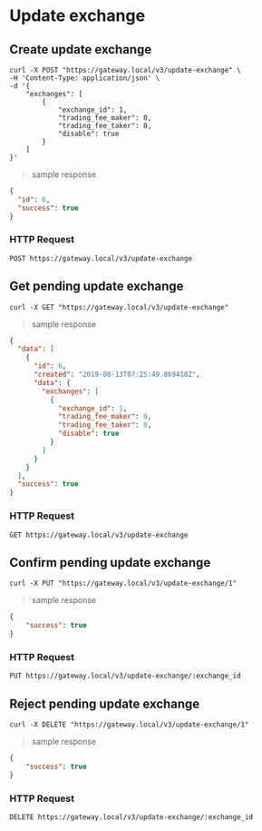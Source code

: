 # Update exchange

## Create update exchange

```shell
curl -X POST "https://gateway.local/v3/update-exchange" \
-H 'Content-Type: application/json' \
-d '{
    "exchanges": [
        {
            "exchange_id": 1,
            "trading_fee_maker": 0,
            "trading_fee_taker": 0,
            "disable": true
        }
    ]
}'
```

> sample response

```json
{
  "id": 6,
  "success": true
}
```

### HTTP Request

`POST https://gateway.local/v3/update-exchange`


## Get pending update exchange 


```shell
curl -X GET "https://gateway.local/v3/update-exchange"
```

> sample response

```json
{
  "data": [
    {
      "id": 6,
      "created": "2019-08-13T07:25:49.869418Z",
      "data": {
        "exchanges": [
          {
            "exchange_id": 1,
            "trading_fee_maker": 0,
            "trading_fee_taker": 0,
            "disable": true
          }
        ]
      }
    }
  ],
  "success": true
}
```

### HTTP Request

`GET https://gateway.local/v3/update-exchange`


## Confirm pending update exchange

```shell
curl -X PUT "https://gateway.local/v3/update-exchange/1"
```

> sample response

```json
{
    "success": true
}
```

### HTTP Request

`PUT https://gateway.local/v3/update-exchange/:exchange_id`


## Reject pending update exchange 

```shell
curl -X DELETE "https://gateway.local/v3/update-exchange/1"
```

> sample response

```json
{
    "success": true
}
```

### HTTP Request

`DELETE https://gateway.local/v3/update-exchange/:exchange_id`
